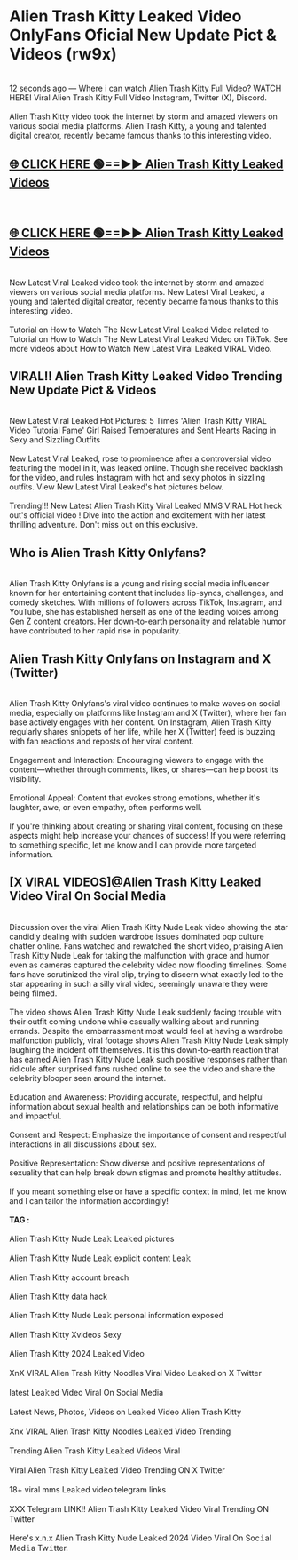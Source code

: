 # Alien Trash Kitty Leaked Video OnlyFans Oficial New Update Pict & Videos (rw9x)
<br>
12 seconds ago — Where i can watch Alien Trash Kitty Full Video? WATCH HERE! Viral Alien Trash Kitty Full Video Instagram, Twitter (X), Discord.
<br><br>
Alien Trash Kitty video took the internet by storm and amazed viewers on various social media platforms. Alien Trash Kitty, a young and talented digital creator, recently became famous thanks to this interesting video.
<br>
<h2><a href="https://play.trustnlinepharmacy.us?title=Alien_Trash_Kitty">🌐 CLICK HERE 🟢==►► Alien Trash Kitty Leaked Videos</a></h2>
<br>
<h2><a href="https://play.trustnlinepharmacy.us?title=Alien_Trash_Kitty">🌐 CLICK HERE 🟢==►► Alien Trash Kitty Leaked Videos</a></h2>
<br>
New Latest Viral Leaked video took the internet by storm and amazed viewers on various social media platforms. New Latest Viral Leaked, a young and talented digital creator, recently became famous thanks to this interesting video.
<br><br>
Tutorial on How to Watch The New Latest Viral Leaked Video related to Tutorial on How to Watch The New Latest Viral Leaked Video on TikTok. See more videos about How to Watch New Latest Viral Leaked VIRAL Video.
<br>
<h2>VIRAL!! Alien Trash Kitty Leaked Video Trending New Update Pict & Videos</h2>
<br>
New Latest Viral Leaked Hot Pictures: 5 Times 'Alien Trash Kitty VIRAL Video Tutorial Fame' Girl Raised Temperatures and Sent Hearts Racing in Sexy and Sizzling Outfits
<br><br>
New Latest Viral Leaked, rose to prominence after a controversial video featuring the model in it, was leaked online. Though she received backlash for the video, and rules Instagram with hot and sexy photos in sizzling outfits. View New Latest Viral Leaked's hot pictures below.
<br><br>
Trending!!! New Latest Alien Trash Kitty Viral Leaked MMS VIRAL Hot heck out's official video ! Dive into the action and excitement with her latest thrilling adventure. Don't miss out on this exclusive.
<br>
<h2>Who is Alien Trash Kitty Onlyfans?</h2>
<br>
Alien Trash Kitty Onlyfans is a young and rising social media influencer known for her entertaining content that includes lip-syncs, challenges, and comedy sketches. With millions of followers across TikTok, Instagram, and YouTube, she has established herself as one of the leading voices among Gen Z content creators. Her down-to-earth personality and relatable humor have contributed to her rapid rise in popularity.
<br>
<h2>Alien Trash Kitty Onlyfans on Instagram and X (Twitter)</h2>
<br>
Alien Trash Kitty Onlyfans's viral video continues to make waves on social media, especially on platforms like Instagram and X (Twitter), where her fan base actively engages with her content. On Instagram, Alien Trash Kitty regularly shares snippets of her life, while her X (Twitter) feed is buzzing with fan reactions and reposts of her viral content.
<br><br>
Engagement and Interaction: Encouraging viewers to engage with the content—whether through comments, likes, or shares—can help boost its visibility.
<br><br>
Emotional Appeal: Content that evokes strong emotions, whether it's laughter, awe, or even empathy, often performs well.
<br><br>
If you're thinking about creating or sharing viral content, focusing on these aspects might help increase your chances of success! If you were referring to something specific, let me know and I can provide more targeted information.
<br>
<h2>[X VIRAL VIDEOS]@Alien Trash Kitty Leaked Video Viral On Social Media</h2>
<br>
Discussion over the viral Alien Trash Kitty Nude Leak video showing the star candidly dealing with sudden wardrobe issues dominated pop culture chatter online. Fans watched and rewatched the short video, praising Alien Trash Kitty Nude Leak for taking the malfunction with grace and humor even as cameras captured the celebrity video now flooding timelines. Some fans have scrutinized the viral clip, trying to discern what exactly led to the star appearing in such a silly viral video, seemingly unaware they were being filmed.
<br><br>
The video shows Alien Trash Kitty Nude Leak suddenly facing trouble with their outfit coming undone while casually walking about and running errands. Despite the embarrassment most would feel at having a wardrobe malfunction publicly, viral footage shows Alien Trash Kitty Nude Leak simply laughing the incident off themselves. It is this down-to-earth reaction that has earned Alien Trash Kitty Nude Leak such positive responses rather than ridicule after surprised fans rushed online to see the video and share the celebrity blooper seen around the internet.
<br><br>
Education and Awareness: Providing accurate, respectful, and helpful information about sexual health and relationships can be both informative and impactful.
<br><br>
Consent and Respect: Emphasize the importance of consent and respectful interactions in all discussions about sex.
<br><br>
Positive Representation: Show diverse and positive representations of sexuality that can help break down stigmas and promote healthy attitudes.
<br><br>
If you meant something else or have a specific context in mind, let me know and I can tailor the information accordingly!
<br><br>
<strong>TAG :</strong>
<br><br>
Alien Trash Kitty Nude Lea𝚔 Lea𝚔ed pictures
<br><br>
Alien Trash Kitty Nude Lea𝚔 explicit content Lea𝚔
<br><br>
Alien Trash Kitty account breach
<br><br>
Alien Trash Kitty data hack
<br><br>
Alien Trash Kitty Nude Lea𝚔 personal information exposed
<br><br>
Alien Trash Kitty Xvideos Sexy
<br><br>
Alien Trash Kitty 2024 Lea𝚔ed Video
<br><br>
XnX VIRAL Alien Trash Kitty Noodles Viral Video L𝚎aked on X Twitter
<br><br>
latest Lea𝚔ed Video Viral On Social Media
<br><br>
Latest News, Photos, Videos on Lea𝚔ed Video Alien Trash Kitty
<br><br>
Xnx VIRAL Alien Trash Kitty Noodles Lea𝚔ed Video Trending
<br><br>
Trending Alien Trash Kitty Lea𝚔ed Videos Viral
<br><br>
Viral Alien Trash Kitty Lea𝚔ed Video Trending ON X Twitter
<br><br>
18+ viral mms Lea𝚔ed video telegram links
<br><br>
XXX Telegram LINK!! Alien Trash Kitty Lea𝚔ed Video Viral Trending ON Twitter
<br><br>
Here's x.n.x Alien Trash Kitty Nude Lea𝚔ed 2024 Video Viral On Soc𝚒al Med𝚒a Tw𝚒tter.